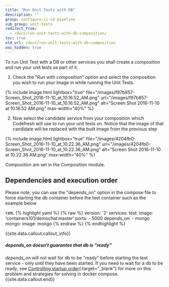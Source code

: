 ```yaml
---
title: "Run Unit Tests with DB"
description: ""
group: configure-ci-cd-pipeline
sub_group: unit-tests
redirect_from:
  - /docs/run-unit-tests-with-db-composition/
toc: true
old_url: /docs/run-unit-tests-with-db-composition
was_hidden: true
---
```

To run Unit Test with a DB or other services you shall create a composition and run your unit tests as part of it.
1. Check the "Run with composition" option and select the composition you wish to run your image in while running the Unit Tests.

{% include image.html 
lightbox="true" 
file="/images/f97b857-Screen_Shot_2016-11-10_at_10.16.52_AM.png" 
url="/images/f97b857-Screen_Shot_2016-11-10_at_10.16.52_AM.png"
alt="Screen Shot 2016-11-10 at 10.16.52 AM.png"
max-width="40%"
%}

2. Now select the candidate service from your composition which Codefresh will use to run your unit tests on. Notice that the image of that candidate will be replaced with the built image from the previous step

{% include image.html 
lightbox="true" 
file="/images/4204fb0-Screen_Shot_2016-11-10_at_10.22.36_AM.png" 
url="/images/4204fb0-Screen_Shot_2016-11-10_at_10.22.36_AM.png"
alt="Screen Shot 2016-11-10 at 10.22.36 AM.png"
max-width="40%"
%}

Composition are set in the Composition module.

## **Dependencies and execution order**
Please note, you can use the "depends_on" option in the compose file to force starting the db container before the test container such as the example below

  `YAML`
{% highlight yaml %}
{% raw %}
version: '2'
services:
  test:
    image: 'containers101/demochat:master'
    ports:
      - 5000
    depends_on:
      - mongo
  mongo:
    image: mongo
{% endraw %}
{% endhighlight %}

{{site.data.callout.callout_info}}
##### *depends_on* doesn't guarantee that db is "ready"

*depends_on* will not wait for db to be "ready" before starting the test service - only until they have been started. If you need to wait for a db to be ready, see [Controlling startup order](https://docs.docker.com/compose/startup-order/){:target="_blank"} for more on this problem and strategies for solving in docker compose. 
{{site.data.callout.end}}


